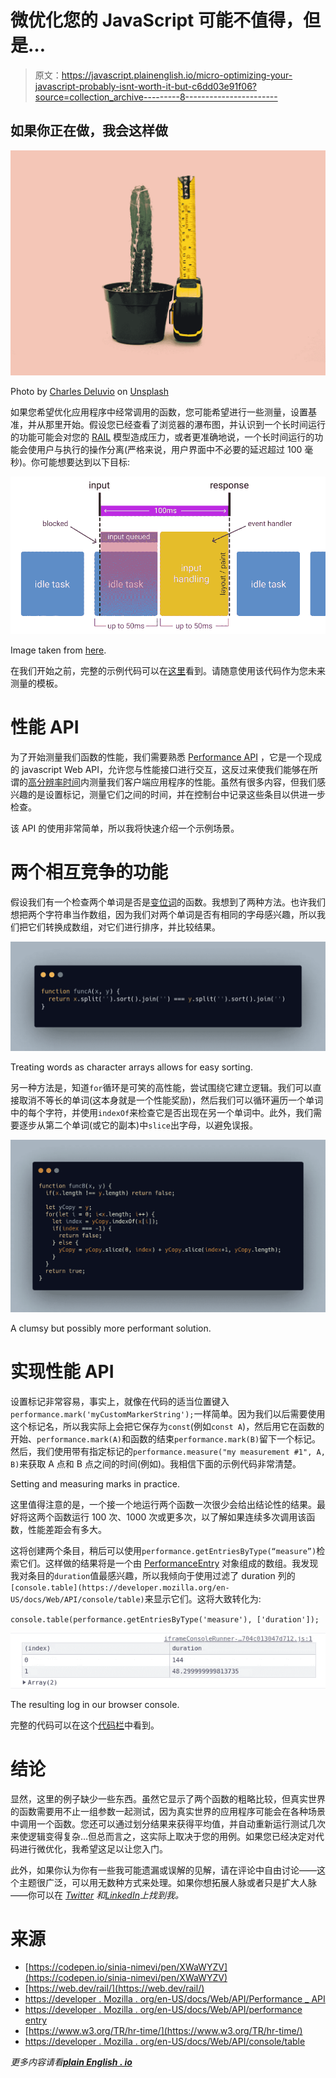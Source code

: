 # 微优化您的 JavaScript 可能不值得，但是…

> 原文：<https://javascript.plainenglish.io/micro-optimizing-your-javascript-probably-isnt-worth-it-but-c6dd03e91f06?source=collection_archive---------8----------------------->

## 如果你正在做，我会这样做

![](img/148173fbc2b3f1e5fdec6a83c962b097.png)

Photo by [Charles Deluvio](https://unsplash.com/@charlesdeluvio?utm_source=medium&utm_medium=referral) on [Unsplash](https://unsplash.com?utm_source=medium&utm_medium=referral)

如果您希望优化应用程序中经常调用的函数，您可能希望进行一些测量，设置基准，并从那里开始。假设您已经查看了浏览器的瀑布图，并认识到一个长时间运行的功能可能会对您的 [RAIL](https://web.dev/rail/) 模型造成压力，或者更准确地说，一个长时间运行的功能会使用户与执行的操作分离(严格来说，用户界面中不必要的延迟超过 100 毫秒)。你可能想要达到以下目标:

![](img/4b8e9ee074156740e347f743d901b826.png)

Image taken from [here](https://web.dev/rail/).

在我们开始之前，完整的示例代码可以在[这里](https://codepen.io/sinia-nimevi/pen/XWaWYZV)看到。请随意使用该代码作为您未来测量的模板。

# 性能 API

为了开始测量我们函数的性能，我们需要熟悉 [Performance API](https://developer.mozilla.org/en-US/docs/Web/API/Performance_API) ，它是一个现成的 javascript Web API，允许您与性能接口进行交互，这反过来使我们能够在所谓的[高分辨率时间](https://www.w3.org/TR/hr-time/)内测量我们客户端应用程序的性能。虽然有很多内容，但我们感兴趣的是设置标记，测量它们之间的时间，并在控制台中记录这些条目以供进一步检查。

该 API 的使用非常简单，所以我将快速介绍一个示例场景。

# 两个相互竞争的功能

假设我们有一个检查两个单词是否是[变位词](https://en.wikipedia.org/wiki/Anagram)的函数。我想到了两种方法。也许我们想把两个字符串当作数组，因为我们对两个单词是否有相同的字母感兴趣，所以我们把它们转换成数组，对它们进行排序，并比较结果。

![](img/fead7159f7c95a41d0a19aa3f106d841.png)

Treating words as character arrays allows for easy sorting.

另一种方法是，知道`for`循环是可笑的高性能，尝试围绕它建立逻辑。我们可以直接取消不等长的单词(这本身就是一个性能奖励)，然后我们可以循环遍历一个单词中的每个字符，并使用`indexOf`来检查它是否出现在另一个单词中。此外，我们需要逐步从第二个单词(或它的副本)中`slice`出字母，以避免误报。

![](img/bc823595eb82b80f768e2aff3d610c06.png)

A clumsy but possibly more performant solution.

# 实现性能 API

设置标记非常容易，事实上，就像在代码的适当位置键入`performance.mark('myCustomMarkerString');`一样简单。因为我们以后需要使用这个标记名，所以我实际上会把它保存为`const`(例如`const A`)，然后用它在函数的开始、`performance.mark(A)`和函数的结束`performance.mark(B)`留下一个标记。然后，我们使用带有指定标记的`performance.measure("my measurement #1", A, B)`来获取 A 点和 B 点之间的时间(例如)。我相信下面的示例代码非常清楚。

Setting and measuring marks in practice.

这里值得注意的是，一个接一个地运行两个函数一次很少会给出结论性的结果。最好将这两个函数运行 100 次、1000 次或更多次，以了解如果连续多次调用该函数，性能差距会有多大。

这将创建两个条目，稍后可以使用`performance.getEntriesByType(“measure”)`检索它们。这样做的结果将是一个由 [PerformanceEntry](https://developer.mozilla.org/en-US/docs/Web/API/PerformanceEntry) 对象组成的数组。我发现我对条目的`duration`值最感兴趣，所以我倾向于使用过滤了 duration 列的`[console.table](https://developer.mozilla.org/en-US/docs/Web/API/console/table)`来显示它们。这将大致转化为:

`console.table(performance.getEntriesByType('measure'), ['duration']);`

![](img/2f320bc560e0dacf69164294fe12d731.png)

The resulting log in our browser console.

完整的代码可以在这个[代码栏](https://codepen.io/sinia-nimevi/pen/XWaWYZV)中看到。

# 结论

显然，这里的例子缺少一些东西。虽然它显示了两个函数的粗略比较，但真实世界的函数需要用不止一组参数一起测试，因为真实世界的应用程序可能会在各种场景中调用一个函数。您还可以通过划分结果来获得平均值，并自动重新运行测试几次来使逻辑变得复杂…但总而言之，这实际上取决于您的用例。如果您已经决定对代码进行微优化，我希望这足以让您入门。

此外，如果你认为你有一些我可能遗漏或误解的见解，请在评论中自由讨论——这个主题很广泛，可以用无数种方式来处理。如果你想拓展人脉或者只是扩大人脉——你可以在 [*Twitter*](https://twitter.com/SNimcevic) *和*[*LinkedIn*](https://www.linkedin.com/in/sini%C5%A1a-nim%C4%8Devi%C4%87-5b438996/)*上找到我。*

# 来源

*   [https://codepen.io/sinia-nimevi/pen/XWaWYZV](https://codepen.io/sinia-nimevi/pen/XWaWYZV)
*   [https://web.dev/rail/](https://web.dev/rail/)
*   [https://developer . Mozilla . org/en-US/docs/Web/API/Performance _ API](https://developer.mozilla.org/en-US/docs/Web/API/Performance_API)
*   [https://developer . Mozilla . org/en-US/docs/Web/API/performance entry](https://developer.mozilla.org/en-US/docs/Web/API/PerformanceEntry)
*   [https://www.w3.org/TR/hr-time/](https://www.w3.org/TR/hr-time/)
*   [https://developer . Mozilla . org/en-US/docs/Web/API/console/table](https://developer.mozilla.org/en-US/docs/Web/API/console/table)

*更多内容请看*[***plain English . io***](http://plainenglish.io/)